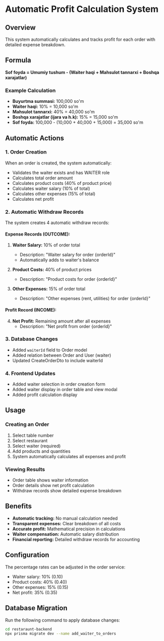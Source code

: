 # Automatic Profit Calculation System

## Overview
This system automatically calculates and tracks profit for each order with detailed expense breakdown.

## Formula
**Sof foyda = Umumiy tushum - (Waiter haqi + Mahsulot tannarxi + Boshqa xarajatlar)**

### Example Calculation
- **Buyurtma summasi:** 100,000 so'm
- **Waiter haqi:** 10% = 10,000 so'm
- **Mahsulot tannarxi:** 40% = 40,000 so'm  
- **Boshqa xarajatlar (ijara va h.k):** 15% = 15,000 so'm
- **Sof foyda:** 100,000 - (10,000 + 40,000 + 15,000) = 35,000 so'm

## Automatic Actions

### 1. Order Creation
When an order is created, the system automatically:
- Validates the waiter exists and has WAITER role
- Calculates total order amount
- Calculates product costs (40% of product price)
- Calculates waiter salary (10% of total)
- Calculates other expenses (15% of total)
- Calculates net profit

### 2. Automatic Withdraw Records
The system creates 4 automatic withdraw records:

#### Expense Records (OUTCOME):
1. **Waiter Salary:** 10% of order total
   - Description: "Waiter salary for order {orderId}"
   - Automatically adds to waiter's balance

2. **Product Costs:** 40% of product prices
   - Description: "Product costs for order {orderId}"

3. **Other Expenses:** 15% of order total
   - Description: "Other expenses (rent, utilities) for order {orderId}"

#### Profit Record (INCOME):
4. **Net Profit:** Remaining amount after all expenses
   - Description: "Net profit from order {orderId}"

### 3. Database Changes
- Added `waiterId` field to Order model
- Added relation between Order and User (waiter)
- Updated CreateOrderDto to include waiterId

### 4. Frontend Updates
- Added waiter selection in order creation form
- Added waiter display in order table and view modal
- Added profit calculation display

## Usage

### Creating an Order
1. Select table number
2. Select restaurant
3. Select waiter (required)
4. Add products and quantities
5. System automatically calculates all expenses and profit

### Viewing Results
- Order table shows waiter information
- Order details show net profit calculation
- Withdraw records show detailed expense breakdown

## Benefits
- **Automatic tracking:** No manual calculation needed
- **Transparent expenses:** Clear breakdown of all costs
- **Accurate profit:** Mathematical precision in calculations
- **Waiter compensation:** Automatic salary distribution
- **Financial reporting:** Detailed withdraw records for accounting

## Configuration
The percentage rates can be adjusted in the order service:
- Waiter salary: 10% (0.10)
- Product costs: 40% (0.40) 
- Other expenses: 15% (0.15)
- Net profit: 35% (0.35)

## Database Migration
Run the following command to apply database changes:
```bash
cd restaraunt-backend
npx prisma migrate dev --name add_waiter_to_orders
``` 
